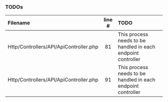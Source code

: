 ### TODOs
| Filename | line # | TODO
|:------|:------:|:------
| Http/Controllers/API/ApiController.php | 81 | This process needs to be handled in each endpoint controller
| Http/Controllers/API/ApiController.php | 91 | This process needs to be handled in each endpoint controller